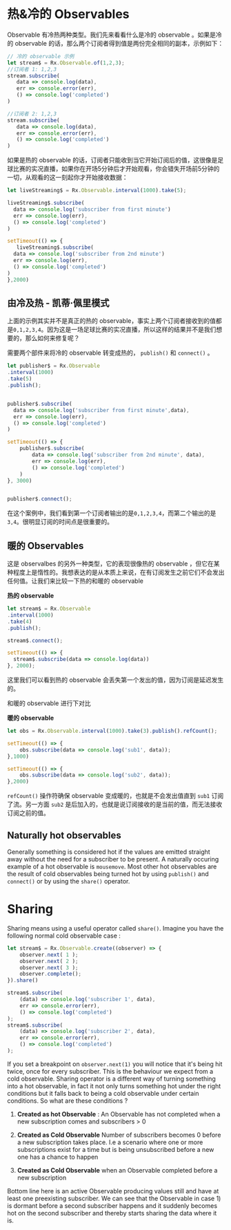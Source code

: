 # 热&冷的 Observables

Observable 有冷热两种类型。我们先来看看什么是冷的 observable 。如果是冷的 observable 的话，那么两个订阅者得到值是两份完全相同的副本，示例如下：

```javascript
// 冷的 observable 示例
let stream$ = Rx.Observable.of(1,2,3);
//订阅者 1: 1,2,3
stream.subscribe(
   data => console.log(data),
   err => console.error(err),
   () => console.log('completed')
)

//订阅者 2: 1,2,3
stream.subscribe(
   data => console.log(data),
   err => console.error(err),
   () => console.log('completed')
)
```

如果是热的 observable 的话，订阅者只能收到当它开始订阅后的值，这很像是足球比赛的实况直播，如果你在开场5分钟后才开始观看，你会错失开场前5分钟的一切，从观看的这一刻起你才开始接收数据：

```javascript
let liveStreaming$ = Rx.Observable.interval(1000).take(5);

liveStreaming$.subscribe(
  data => console.log('subscriber from first minute')
  err => console.log(err),
  () => console.log('completed')
)

setTimeout(() => {
   liveStreaming$.subscribe(
  data => console.log('subscriber from 2nd minute')
  err => console.log(err),
  () => console.log('completed')
)
},2000)
```

## 由冷及热 - 凯蒂·佩里模式

上面的示例其实并不是真正的热的 observable，事实上两个订阅者接收到的值都是`0,1,2,3,4`。因为这是一场足球比赛的实况直播，所以这样的结果并不是我们想要的，那么如何来修复呢？

需要两个部件来将冷的 observable 转变成热的， `publish()` 和 `connect()` 。

```javascript
let publisher$ = Rx.Observable
.interval(1000)
.take(5)
.publish();


publisher$.subscribe(
  data => console.log('subscriber from first minute',data),
  err => console.log(err),
  () => console.log('completed')
)

setTimeout(() => {
    publisher$.subscribe(
        data => console.log('subscriber from 2nd minute', data),
        err => console.log(err),
        () => console.log('completed')
    )
}, 3000)


publisher$.connect();
```

在这个案例中，我们看到第一个订阅者输出的是`0,1,2,3,4`，而第二个输出的是`3,4`。很明显订阅的时间点是很重要的。

## 暖的 Observables

这是 observalbes 的另外一种类型，它的表现很像热的 observable ，但它在某种程度上是惰性的。我想表达的是从本质上来说，在有订阅发生之前它们不会发出任何值。让我们来比较一下热的和暖的 observable

**热的 observable**

```javascript
let stream$ = Rx.Observable
.interval(1000)
.take(4)
.publish();

stream$.connect();

setTimeout(() => {
  stream$.subscribe(data => console.log(data))
}, 2000);
```

这里我们可以看到热的 observable 会丢失第一个发出的值，因为订阅是延迟发生的。

和暖的 observable 进行下对比

**暖的 observable**

```javascript
let obs = Rx.Observable.interval(1000).take(3).publish().refCount();

setTimeout(() => {
    obs.subscribe(data => console.log('sub1', data));
},1000)

setTimeout(() => {
    obs.subscribe(data => console.log('sub2', data));
},2000)
```

`refCount()` 操作符确保 observable 变成暖的，也就是不会发出值直到 `sub1` 订阅了流。另一方面 `sub2` 是后加入的，也就是说订阅接收的是当前的值，而无法接收订阅之前的值。

## Naturally hot observables

Generally something is considered hot if the values are emitted straight away without the need for a subscriber to be present. A naturally occuring example of a hot observable is `mousemove`. Most other hot observables are the result of cold observables being turned hot by using `publish()` and `connect()` or by using the `share()` operator.

# Sharing

Sharing means using a useful operator called `share()`. Imagine you have the following normal cold observable case :

```javascript
let stream$ = Rx.Observable.create((observer) => {
    observer.next( 1 );
    observer.next( 2 );
    observer.next( 3 );
    observer.complete();
}).share()

stream$.subscribe(
    (data) => console.log('subscriber 1', data),
    err => console.error(err),
    () => console.log('completed')
);
stream$.subscribe(
    (data) => console.log('subscriber 2', data),
    err => console.error(err),
    () => console.log('completed')
);
```

If you set a breakpoint on `observer.next(1)` you will notice that it's being hit twice, once for every subscriber. This is the behaviour we expect from a cold observable. Sharing operator is a different way of turning something into a hot observable, in fact it not only turns something hot under the right conditions but it falls back to being a cold observable under certain conditions. So what are these conditions ?

1) **Created as hot Observable** : An Observable has not completed when a new subscription comes and subscribers > 0

2) **Created as Cold Observable** Number of subscribers becomes 0 before a new subscription takes place. I.e a scenario where one or more subscriptions exist for a time but is being unsubscribed before a new one has a chance to happen

3) **Created as Cold Observable** when an Observable completed before a new subscription

Bottom line here is an active Observable producing values still and have at least one preexisting subscriber. We can see that the Observable in case 1) is dormant before a second subscriber happens and it suddenly becomes hot on the second subscriber and thereby starts sharing the data where it is.
